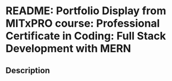 # README: Portfolio Display from MITxPRO course: Professional Certificate in Coding: Full Stack Development with MERN

## Description
